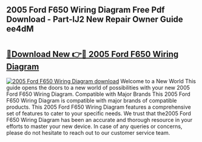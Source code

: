 ## 2005 Ford F650 Wiring Diagram Free Pdf Download - Part-lJ2 New Repair Owner Guide ee4dM

# <h2><a href="http://dfmi6u.blite.top/?on=2005+Ford+F650+Wiring+Diagram">🔗Download New 👉🔴 2005 Ford F650 Wiring Diagram</a></h2>

[![2005 Ford F650 Wiring Diagram download](https://i.imgur.com/lujVjoI.png)](http://dfmi6u.blite.top/?on=2005+Ford+F650+Wiring+Diagram)
Welcome to a New World This guide opens the doors to a new world of possibilities with your new 2005 Ford F650 Wiring Diagram. Compatible with Major Brands This 2005 Ford F650 Wiring Diagram is compatible with major brands of compatible products. This 2005 Ford F650 Wiring Diagram features a comprehensive set of features to cater to your specific needs. We trust that the2005 Ford F650 Wiring Diagram has been an accurate and thorough resource in your efforts to master your new device. In case of any queries or concerns, please do not hesitate to reach out to our customer service team.
